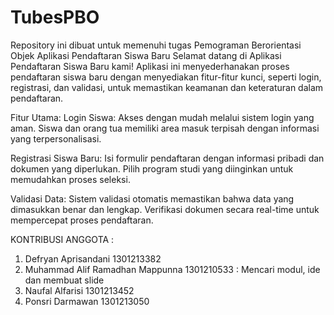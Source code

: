 # TubesPBO
Repository ini dibuat untuk memenuhi tugas Pemograman Berorientasi Objek
Aplikasi Pendaftaran Siswa Baru
Selamat datang di Aplikasi Pendaftaran Siswa Baru kami! Aplikasi ini menyederhanakan proses pendaftaran siswa baru dengan menyediakan fitur-fitur kunci, seperti login, registrasi, dan validasi, untuk memastikan keamanan dan keteraturan dalam pendaftaran.

Fitur Utama:
Login Siswa:
Akses dengan mudah melalui sistem login yang aman.
Siswa dan orang tua memiliki area masuk terpisah dengan informasi yang terpersonalisasi.

Registrasi Siswa Baru:
Isi formulir pendaftaran dengan informasi pribadi dan dokumen yang diperlukan.
Pilih program studi yang diinginkan untuk memudahkan proses seleksi.

Validasi Data:
Sistem validasi otomatis memastikan bahwa data yang dimasukkan benar dan lengkap.
Verifikasi dokumen secara real-time untuk mempercepat proses pendaftaran.

KONTRIBUSI ANGGOTA :
1. Defryan Aprisandani 1301213382
2. Muhammad Alif Ramadhan Mappunna 1301210533 : Mencari modul, ide dan membuat slide
3. Naufal Alfarisi 1301213452
4. Ponsri Darmawan 1301213050

